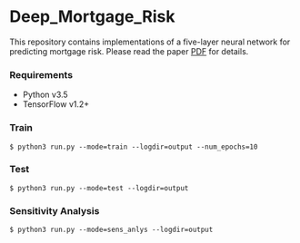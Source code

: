 # Deep_Mortgage_Risk

This repository contains implementations of a five-layer neural network for predicting mortgage risk. Please read the paper [PDF](https://papers.ssrn.com/sol3/papers.cfm?abstract_id=2799443) for details. 

### Requirements

  * Python v3.5
  * TensorFlow v1.2+

### Train

```
$ python3 run.py --mode=train --logdir=output --num_epochs=10
```

### Test

```
$ python3 run.py --mode=test --logdir=output
```

### Sensitivity Analysis

```
$ python3 run.py --mode=sens_anlys --logdir=output
```
